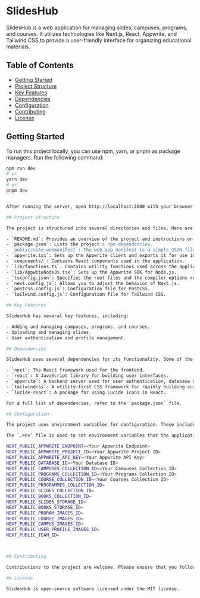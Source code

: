 # SlidesHub

SlidesHub is a web application for managing slides, campuses, programs, and courses. It utilizes technologies like Next.js, React, Appwrite, and Tailwind CSS to provide a user-friendly interface for organizing educational materials.

## Table of Contents

- [Getting Started](#getting-started)
- [Project Structure](#project-structure)
- [Key Features](#key-features)
- [Dependencies](#dependencies)
- [Configuration](#configuration)
- [Contributing](#contributing)
- [License](#license)

## Getting Started

To run this project locally, you can use npm, yarn, or pnpm as package managers. Run the following command:

```bash
npm run dev
# or
yarn dev
# or
pnpm dev


After running the server, open http://localhost:3000 with your browser to see the result. You can start editing the page by modifying `app/page.tsx`. The page auto-updates as you edit the file.

## Project Structure

The project is structured into several directories and files. Here are some of the key files and their roles:

- `README.md`: Provides an overview of the project and instructions on how to get started.
- `package.json`: Lists the project's npm dependencies.
- `public/site.webmanifest`: The web app manifest is a simple JSON file that tells the browser about your web application and how it should behave when 'installed' on the user's mobile device or desktop.
- `appwrite.tsx`: Sets up the Appwrite client and exports it for use in other parts of the application.
- `components/`: Contains React components used in the application.
- `lib/functions.ts`: Contains utility functions used across the application.
- `lib/AppwiteNodeJs.tsx`: Sets up the Appwrite SDK for Node.js.
- `tsconfig.json`: Specifies the root files and the compiler options required to compile the project.
- `next.config.js`: Allows you to adjust the behavior of Next.js.
- `postcss.config.js`: Configuration file for PostCSS.
- `tailwind.config.js`: Configuration file for Tailwind CSS.

## Key Features

SlidesHub has several key features, including:

- Adding and managing campuses, programs, and courses.
- Uploading and managing slides.
- User authentication and profile management.

## Dependencies

SlidesHub uses several dependencies for its functionality. Some of the key dependencies include:

- `next`: The React framework used for the frontend.
- `react`: A JavaScript library for building user interfaces.
- `appwrite`: A backend server used for user authentication, database management, storage, and more.
- `tailwindcss`: A utility-first CSS framework for rapidly building custom user interfaces.
- `lucide-react`: A package for using Lucide icons in React.

For a full list of dependencies, refer to the `package.json` file.

## Configuration

The project uses environment variables for configuration. These include the Appwrite endpoint, project ID, and collection IDs. These should be set in a `.env` file in the root of the project.

The `.env` file is used to set environment variables that the application needs to function correctly. Here is the structure of the `.env` file for the SlidesHub project:

NEXT_PUBLIC_APPWRITE_ENDPOINT=<Your Appwrite Endpoint>
NEXT_PUBLIC_APPWRITE_PROJECT_ID=<Your Appwrite Project ID>
NEXT_PUBLIC_APPWRITE_API_KEY=<Your Appwrite API Key>
NEXT_PUBLIC_DATABASE_ID=<Your Database ID>
NEXT_PUBLIC_CAMPUSES_COLLECTION_ID=<Your Campuses Collection ID>
NEXT_PUBLIC_PROGRAMS_COLLECTION_ID=<Your Programs Collection ID>
NEXT_PUBLIC_COURSE_COLLECTION_ID=<Your Courses Collection ID>
NEXT_PUBLIC_PROGRAMMES_COLLECTION_ID=
NEXT_PUBLIC_SLIDES_COLLECTION_ID=
NEXT_PUBLIC_BOOKS_COLLECTION_ID=
NEXT_PUBLIC_SLIDES_STORAGE_ID=
NEXT_PUBLIC_BOOKS_STORAGE_ID=
NEXT_PUBLIC_PRORAM_IMAGES_ID=
NEXT_PUBLIC_COURSE_IMAGES_ID=
NEXT_PUBLIC_CAMPUS_IMAGES_ID=
NEXT_PUBLIC_USER_PROFILE_IMAGES_ID=
NEXT_PUBLIC_TEAM_ID=



## Contributing

Contributions to the project are welcome. Please ensure that you follow the existing code style and test your changes before submitting a pull request.

## License

SlidesHub is open-source software licensed under the MIT license.
